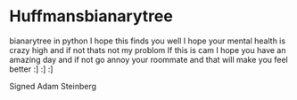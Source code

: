 # Huffmansbianarytree
bianarytree in python 
I hope this finds you well
I hope your mental health is crazy high and if not thats not my problom 
If this is cam I hope you have an amazing day and if not go annoy your roommate and that will make you feel better
:] :] :]

Signed 
Adam Steinberg 

